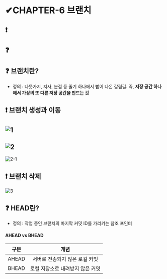 # ✔CHAPTER-6 브랜치
## ❗
## ❓ 
## ❓ 브랜치란?
- 정의 : 나뭇가지, 지사, 분점 등 줄기 하나에서 뻗어 나온 갈림길. 즉, **저장 공간 하나에서 가상의 또 다른 저장 공간을 만드는 것**

## ❗ 브랜치 생성과 이동
![1](https://user-images.githubusercontent.com/105197546/205818853-dfd0a5a8-dace-4bd4-adbe-91941acdb91a.png)
-------------------------------------------------------------------------
![2](https://user-images.githubusercontent.com/105197546/205820369-52bdc5bb-a2ff-4e8e-93b4-cf29e78ff7a9.png)
----------------------------------------------------------------------------
![2-1](https://user-images.githubusercontent.com/105197546/205822798-af432bca-69e9-478e-94df-74062d0c687d.png)

## ❗ 브랜치 삭제
![3](https://user-images.githubusercontent.com/105197546/205823235-fd11449a-7ba6-40d4-aa1c-f45be0908e8b.png)

## ❓ HEAD란?
- 정의 : 작업 중인 브랜치의 마지막 커밋 ID를 가리키는 참조 포인터  

#### AHEAD vs BHEAD
|구분|개념|
|:--:|:--:|
|AHEAD|서버로 전송되지 않은 로컬 커밋|
|BHEAD|로컬 저장소로 내려받지 않은 커밋|

